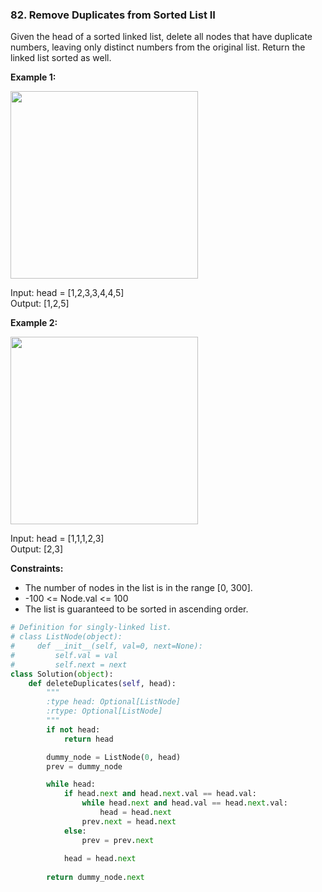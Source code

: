 ### 82. Remove Duplicates from Sorted List II

Given the head of a sorted linked list, delete all nodes that have duplicate numbers, leaving only distinct numbers from the original list. Return the linked list sorted as well.

**Example 1:**

<img src="https://assets.leetcode.com/uploads/2021/01/04/linkedlist1.jpg" width="300">

Input: head = [1,2,3,3,4,4,5]  
Output: [1,2,5]

**Example 2:**

<img src="https://assets.leetcode.com/uploads/2021/01/04/linkedlist2.jpg" width="300">

Input: head = [1,1,1,2,3]  
Output: [2,3]

**Constraints:**

* The number of nodes in the list is in the range [0, 300].
* -100 <= Node.val <= 100
* The list is guaranteed to be sorted in ascending order.

```python
# Definition for singly-linked list.
# class ListNode(object):
#     def __init__(self, val=0, next=None):
#         self.val = val
#         self.next = next
class Solution(object):
    def deleteDuplicates(self, head):
        """
        :type head: Optional[ListNode]
        :rtype: Optional[ListNode]
        """
        if not head:
            return head

        dummy_node = ListNode(0, head)
        prev = dummy_node

        while head:
            if head.next and head.next.val == head.val:
                while head.next and head.val == head.next.val:
                    head = head.next
                prev.next = head.next
            else:
                prev = prev.next
            
            head = head.next
        
        return dummy_node.next
```
